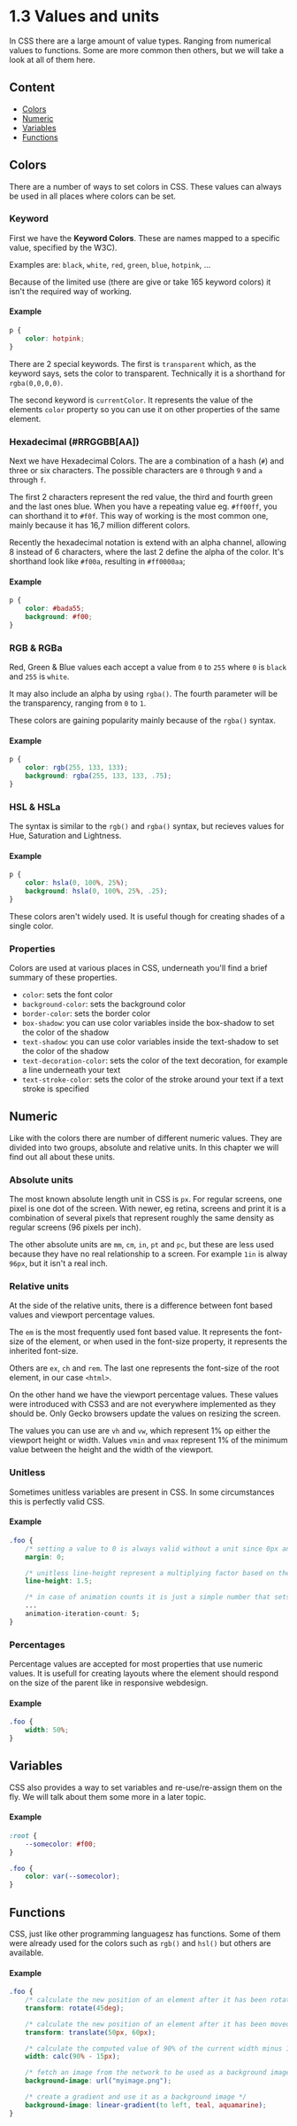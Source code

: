 # 1.3 Values and units

In CSS there are a large amount of value types. Ranging from numerical values to functions. Some are more common then others, but we will take a look at all of them here.

## Content

* [Colors](1-3-values-and-units.md#colors)
* [Numeric](1-3-values-and-units.md#numeric)
* [Variables](1-3-values-and-units.md#variables)
* [Functions](1-3-values-and-units.md#functions)

## Colors

There are a number of ways to set colors in CSS. These values can always be used in all places where colors can be set.

### Keyword

First we have the **Keyword Colors**. These are names mapped to a specific value, specified by the W3C\).

Examples are: `black`, `white`, `red`, `green`, `blue`, `hotpink`, ...

Because of the limited use \(there are give or take 165 keyword colors\) it isn't the required way of working.

#### Example

```css
p {
    color: hotpink;
}
```

There are 2 special keywords. The first is `transparent` which, as the keyword says, sets the color to transparent. Technically it is a shorthand for `rgba(0,0,0,0)`.

The second keyword is `currentColor`. It represents the value of the elements `color` property so you can use it on other properties of the same element.

### Hexadecimal \(\#RRGGBB\[AA\]\)

Next we have Hexadecimal Colors. The are a combination of a hash \(`#`\) and three or six characters. The possible characters are `0` through `9` and `a` through `f`.

The first 2 characters represent the red value, the third and fourth green and the last ones blue. When you have a repeating value eg. `#ff00ff`, you can shorthand it to `#f0f`. This way of working is the most common one, mainly because it has 16,7 million different colors.

Recently the hexadecimal notation is extend with an alpha channel, allowing 8 instead of 6 characters, where the last 2 define the alpha of the color. It's shorthand look like `#f00a`, resulting in `#ff0000aa`;

#### Example

```css
p {
    color: #bada55;
    background: #f00;
}
```

### RGB & RGBa

Red, Green & Blue values each accept a value from `0` to `255` where `0` is `black` and `255` is `white`.

It may also include an alpha by using `rgba()`. The fourth parameter will be the transparency, ranging from `0` to `1`.

These colors are gaining popularity mainly because of the `rgba()` syntax.

#### Example

```css
p {
    color: rgb(255, 133, 133);
    background: rgba(255, 133, 133, .75);
}
```

### HSL & HSLa

The syntax is similar to the `rgb()` and `rgba()` syntax, but recieves values for Hue, Saturation and Lightness.

#### Example

```css
p {
    color: hsla(0, 100%, 25%);
    background: hsla(0, 100%, 25%, .25);
}
```

These colors aren't widely used. It is useful though for creating shades of a single color.

### Properties

Colors are used at various places in CSS, underneath you'll find a brief summary of these properties.

* `color`: sets the font color
* `background-color`: sets the background color
* `border-color`: sets the border color
* `box-shadow`: you can use color variables inside the box-shadow to set the color of the shadow
* `text-shadow`: you can use color variables inside the text-shadow to set the color of the shadow
* `text-decoration-color`: sets the color of the text decoration, for example a line underneath your text
* `text-stroke-color`: sets the color of the stroke around your text if a text stroke is specified

## Numeric

Like with the colors there are number of different numeric values. They are divided into two groups, absolute and relative units. In this chapter we will find out all about these units.

### Absolute units

The most known absolute length unit in CSS is `px`. For regular screens, one pixel is one dot of the screen. With newer, eg retina, screens and print it is a combination of several pixels that represent roughly the same density as regular screens \(96 pixels per inch\).

The other absolute units are `mm`, `cm`, `in`, `pt` and `pc`, but these are less used because they have no real relationship to a screen. For example `1in` is alway `96px`, but it isn't a real inch.

### Relative units

At the side of the relative units, there is a difference between font based values and viewport percentage values.

The `em` is the most frequently used font based value. It represents the font-size of the element, or when used in the font-size property, it represents the inherited font-size.

Others are `ex`, `ch` and `rem`. The last one represents the font-size of the root element, in our case `<html>`.

On the other hand we have the viewport percentage values. These values were introduced with CSS3 and are not everywhere implemented as they should be. Only Gecko browsers update the values on resizing the screen.

The values you can use are `vh` and `vw`, which represent 1% op either the viewport height or width. Values `vmin` and `vmax` represent 1% of the minimum value between the height and the width of the viewport.

### Unitless

Sometimes unitless variables are present in CSS. In some circumstances this is perfectly valid CSS.

#### Example

```css
.foo {
    /* setting a value to 0 is always valid without a unit since 0px and 0em has the same outcome */
    margin: 0;

    /* unitless line-height represent a multiplying factor based on the inherited line-height */
    line-height: 1.5;

    /* in case of animation counts it is just a simple number that sets the how many times the animation should play */
    ...
    animation-iteration-count: 5;
}
```

### Percentages

Percentage values are accepted for most properties that use numeric values. It is usefull for creating layouts where the element should respond on the size of the parent like in responsive webdesign.

#### Example

```css
.foo {
    width: 50%;
}
```

## Variables

CSS also provides a way to set variables and re-use/re-assign them on the fly. We will talk about them some more in a later topic.

#### Example

```css
:root {
    --somecolor: #f00;
}

.foo {
    color: var(--somecolor);
}
```

## Functions

CSS, just like other programming languagesz has functions. Some of them were already used for the colors such as `rgb()` and `hsl()` but others are available.

#### Example

```css
.foo {
    /* calculate the new position of an element after it has been rotated by 45 degress */
    transform: rotate(45deg);

    /* calculate the new position of an element after it has been moved across 50px and down 60px */
    transform: translate(50px, 60px);

    /* calculate the computed value of 90% of the current width minus 15px */
    width: calc(90% - 15px);

    /* fetch an image from the network to be used as a background image */
    background-image: url("myimage.png");

    /* create a gradient and use it as a background image */
    background-image: linear-gradient(to left, teal, aquamarine);
}
```

